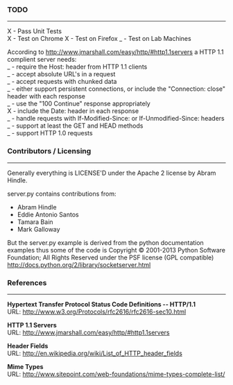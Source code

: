 ### TODO
-----------------------------------------------------------------  
X - Pass Unit Tests  
X - Test on Chrome
X - Test on Firefox
_ - Test on Lab Machines
  
According to http://www.jmarshall.com/easy/http/#http1.1servers a HTTP 1.1 complient server needs:  
_ - require the Host: header from HTTP 1.1 clients  
_ - accept absolute URL's in a request  
_ - accept requests with chunked data  
_ - either support persistent connections, or include the "Connection: close" header with each response  
_ - use the "100 Continue" response appropriately  
X - include the Date: header in each response  
_ - handle requests with If-Modified-Since: or If-Unmodified-Since: headers  
_ - support at least the GET and HEAD methods  
_ - support HTTP 1.0 requests  



### Contributors / Licensing
-----------------------------------------------------------------  

Generally everything is LICENSE'D under the Apache 2 license by Abram Hindle.

server.py contains contributions from:

* Abram Hindle  
* Eddie Antonio Santos  
* Tamara Bain  
* Mark Galloway  
  
But the server.py example is derived from the python documentation
examples thus some of the code is Copyright © 2001-2013 Python
Software Foundation; All Rights Reserved under the PSF license (GPL
compatible) http://docs.python.org/2/library/socketserver.html

### References
-----------------------------------------------------------------  
   
**Hypertext Transfer Protocol Status Code Definitions -- HTTP/1.1**   
URL: http://www.w3.org/Protocols/rfc2616/rfc2616-sec10.html  

**HTTP 1.1 Servers**  
URL: http://www.jmarshall.com/easy/http/#http1.1servers  

**Header Fields**  
URL: http://en.wikipedia.org/wiki/List_of_HTTP_header_fields  

**Mime Types**  
URL: http://www.sitepoint.com/web-foundations/mime-types-complete-list/  
